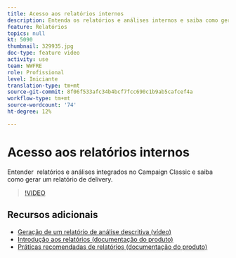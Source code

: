 ```yaml
---
title: Acesso aos relatórios internos
description: Entenda os relatórios e análises internos e saiba como gerar um relatório de delivery.
feature: Relatórios
topics: null
kt: 5090
thumbnail: 329935.jpg
doc-type: feature video
activity: use
team: WWFRE
role: Profissional
level: Iniciante
translation-type: tm+mt
source-git-commit: 8f06f533afc34b4bcf7fcc690c1b9ab5cafcef4a
workflow-type: tm+mt
source-wordcount: '74'
ht-degree: 12%

---
```



# Acesso aos relatórios internos

Entender  relatórios e análises integrados no Campaign Classic e saiba como gerar um relatório de delivery.

>[!VIDEO](https://video.tv.adobe.com/v/329935?quality=12)

## Recursos adicionais

* [Geração de um relatório de análise descritiva (vídeo)](/help/reporting/generating-a-descriptive-analysis-report.md)
* [Introdução aos relatórios (documentação do produto)](https://experienceleague.adobe.com/docs/campaign-classic/using/reporting/reporting-in-adobe-campaign/about-adobe-campaign-reporting-tools.html)
* [Práticas recomendadas de relatórios (documentação do produto)](https://experienceleague.adobe.com/docs/campaign-classic/using/reporting/reporting-in-adobe-campaign/best-practices.html)
